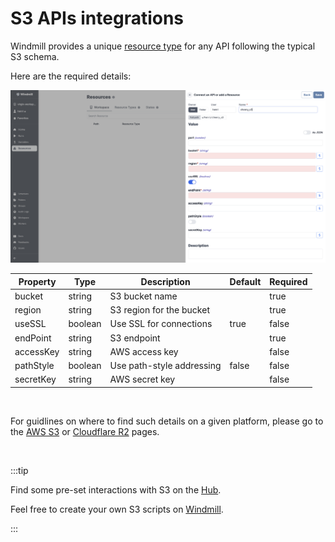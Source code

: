 # S3 APIs integrations

Windmill provides a unique [resource type](https://hub.windmill.dev/resource_types/42/) for any API following the typical S3 schema.

Here are the required details:

![S3 resource type](../assets/integrations/add-s3.png)

| Property   | Type    | Description                  | Default | Required |
|------------|---------|------------------------------|---------|----------|
| bucket     | string  | S3 bucket name               |         | true     |
| region     | string  | S3 region for the bucket     |         | true     |
| useSSL     | boolean | Use SSL for connections      | true    | false    |
| endPoint   | string  | S3 endpoint                  |         | true     |
| accessKey  | string  | AWS access key               |         | false    |
| pathStyle  | boolean | Use path-style addressing    | false   | false    |
| secretKey  | string  | AWS secret key               |         | false    |

<br/>

For guidlines on where to find such details on a given platform, please go to the [AWS S3](./aws-s3.md) or [Cloudflare R2](./cloudlare-r2.md) pages.

<br/>

:::tip

Find some pre-set interactions with S3 on the [Hub](https://hub.windmill.dev/integrations/s3).

Feel free to create your own S3 scripts on [Windmill](../getting_started/00_how_to_use_windmill/index.md).

:::